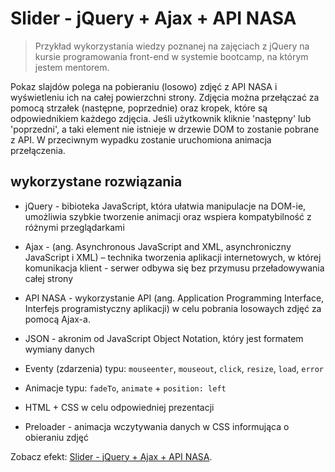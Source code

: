 # Slider - jQuery + Ajax + API NASA

> Przykład wykorzystania wiedzy poznanej na zajęciach z jQuery na kursie programowania front-end w systemie bootcamp, na którym jestem mentorem. 

Pokaz slajdów polega na pobieraniu (losowo) zdjęć z API NASA i wyświetleniu ich na całej powierzchni strony. Zdjęcia można przełączać za pomocą strzałek (następne, poprzednie) oraz kropek, które są odpowiednikiem każdego zdjęcia. Jeśli użytkownik kliknie 'następny' lub 'poprzedni', a taki element nie istnieje w drzewie DOM to zostanie pobrane z API. W przeciwnym wypadku zostanie uruchomiona animacja przełączenia.

## wykorzystane rozwiązania

* jQuery - bibioteka JavaScript, która ułatwia manipulacje na DOM-ie, umożliwia szybkie tworzenie animacji oraz wspiera kompatybilność z różnymi przeglądarkami 

* Ajax - (ang. Asynchronous JavaScript and XML, asynchroniczny JavaScript i XML) – technika tworzenia aplikacji internetowych, w której komunikacja klient - serwer odbywa się bez przymusu przeładowywania całej strony

* API NASA - wykorzystanie API (ang. Application Programming Interface, Interfejs programistyczny aplikacji) w celu pobrania losowaych zdjęć za pomocą Ajax-a.

* JSON - akronim od JavaScript Object Notation, który jest formatem wymiany danych

* Eventy (zdarzenia) typu: `mouseenter`, `mouseout`, `click`, `resize`, `load`, `error`

* Animacje typu: `fadeTo`, `animate` + `position: left`

* HTML + CSS w celu odpowiedniej prezentacji

* Preloader - animacja wczytywania danych w CSS informująca o obieraniu zdjęć

Zobacz efekt: [Slider - jQuery + Ajax + API NASA](https://bogolubow.github.io/Slider-jQuery-Ajax-API-NASA/).
